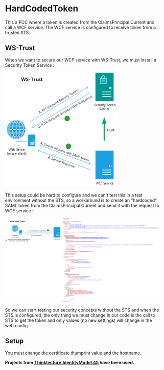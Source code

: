HardCodedToken
==============

This a POC where a token is created from the ClaimsPrincipal.Current and call a WCF service. The WCF service is configured to receive token from a trusted STS.

## WS-Trust

When we want to secure our WCF service with WS-Trust, we must install a Security Token Service :

![WS-Trust](https://raw.githubusercontent.com/rachkoud/HardCodedToken/master/Documentation/WsTrustDiagram.png)

This setup could be hard to configure and we can't test this in a test environment without the STS, so a workaround is to create an "hardcoded" SAML token from the ClaimsPrincipal.Current and send it with the request to WCF service :

![WS-Trust](https://raw.githubusercontent.com/rachkoud/HardCodedToken/master/Documentation/HardCodedTokenDiagram.png)

So we can start testing our security concepts without the STS and when the STS is configured, the only thing we must change in our code is the call to STS to get the token and only values (no new settings) will change in the web.config.

## Setup

You must change the certificate thumprint value and the hostname.

**Projects from [Thinktecture.IdentityModel.45](https://github.com/thinktecture/Thinktecture.IdentityModel.45) have been used.**
